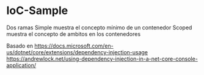# IoC-Sample

Dos ramas 
Simple muestra el concepto mínimo de un contenedor 
Scoped muestra el concepto de ambitos en los contenedores 

Basado en 
https://docs.microsoft.com/en-us/dotnet/core/extensions/dependency-injection-usage
https://andrewlock.net/using-dependency-injection-in-a-net-core-console-application/
